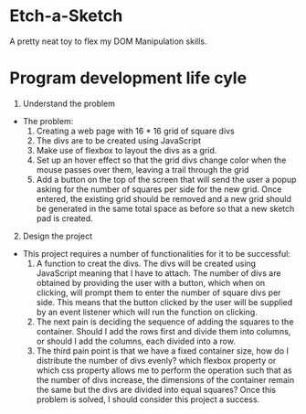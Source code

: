 # Etch-a-Sketch
A pretty neat toy to flex my DOM Manipulation skills.

# Program development life cyle
1. Understand the problem
* The problem: 
    1. Creating a web page with 16 * 16 grid of square divs
    2. The divs are to be created using JavaScript
    3. Make use of flexbox to layout the divs as a grid.
    4. Set up an hover effect so that the grid divs change color when the mouse passes over them, leaving a trail through the grid
    5. Add a button on the top of the screen that will send the user a popup asking for the number of squares per side for the new grid. Once entered, the existing grid should be removed and a new grid should be generated in the same total space as before so that a new sketch pad is created.
2. Design the project
* This project requires a number of functionalities for it to be successful:
    1. A function to creat the divs. The divs will be created using JavaScript meaning that I have to attach. The number of divs are obtained by providing the user with a button, which when on clicking, will prompt them to enter the number of square divs per side. This means that the button clicked by the user will be supplied by an event listener which will run the function on clicking.
    2. The next pain is deciding the sequence of adding the squares to the container. Should I add the rows first and divide them into columns, or should I add the columns, each divided into a row. 
    3. The third pain point is that we have a fixed container size, how do I distribute the number of divs evenly? which flexbox property or which css property allows me to perform the operation such that as the number of divs increase, the dimensions of the container remain the same but the divs are divided into equal squares? Once this problem is solved, I should consider this project a success.